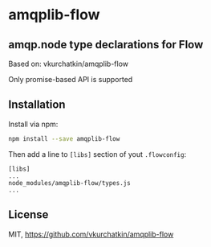 # amqplib-flow
## amqp.node type declarations for Flow

Based on:
  vkurchatkin/amqplib-flow

Only promise-based API is supported

## Installation

Install via npm:

```sh
npm install --save amqplib-flow
```

Then add a line to `[libs]` section of yout `.flowconfig`:

```
[libs]
...
node_modules/amqplib-flow/types.js
...
```

## License

MIT, https://github.com/vkurchatkin/amqplib-flow
